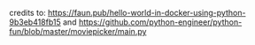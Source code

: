 credits to:
https://faun.pub/hello-world-in-docker-using-python-9b3eb418fb15
and
https://github.com/python-engineer/python-fun/blob/master/moviepicker/main.py
